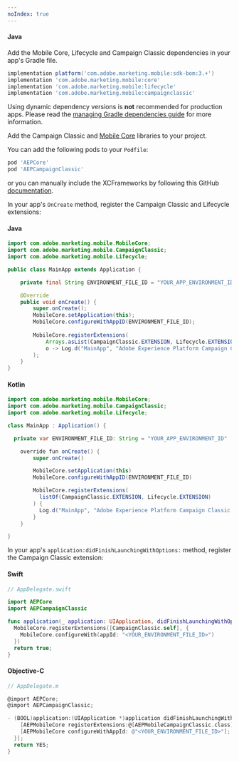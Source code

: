 ```yaml
---
noIndex: true
---
```


<Variant platform="android" task="add" repeat="4"/>

#### Java

Add the Mobile Core, Lifecycle and Campaign Classic dependencies in your app's Gradle file.

```gradle
implementation platform('com.adobe.marketing.mobile:sdk-bom:3.+')
implementation 'com.adobe.marketing.mobile:core'
implementation 'com.adobe.marketing.mobile:lifecycle'
implementation 'com.adobe.marketing.mobile:campaignclassic'
```

<InlineNestedAlert variant="warning" header="false" iconPosition="left">

Using dynamic dependency versions is **not** recommended for production apps. Please read the [managing Gradle dependencies guide](../../resources/manage-gradle-dependencies.md) for more information.

</InlineNestedAlert>

<Variant platform="ios" task="add" repeat="4"/>

Add the Campaign Classic and [Mobile Core](../../home/base/mobile-core/index.md) libraries to your project.

You can add the following pods to your `Podfile`:

```ruby
pod 'AEPCore'
pod 'AEPCampaignClassic'
```

or you can manually include the XCFrameworks by following this GitHub [documentation](https://github.com/adobe/aepsdk-campaignclassic-ios/#binaries).

<Variant platform="android" task="register" repeat="5"/>

In your app's `OnCreate` method, register the Campaign Classic and Lifecycle extensions:

#### Java

```java
import com.adobe.marketing.mobile.MobileCore;
import com.adobe.marketing.mobile.CampaignClassic;
import com.adobe.marketing.mobile.Lifecycle;

public class MainApp extends Application {

    private final String ENVIRONMENT_FILE_ID = "YOUR_APP_ENVIRONMENT_ID";

    @Override
    public void onCreate() {
        super.onCreate();
        MobileCore.setApplication(this);
        MobileCore.configureWithAppID(ENVIRONMENT_FILE_ID);
        
        MobileCore.registerExtensions(
            Arrays.asList(CampaignClassic.EXTENSION, Lifecycle.EXTENSION),
            o -> Log.d("MainApp", "Adobe Experience Platform Campaign Classic Mobile SDK was initialized.")
        );
    }
}
```

#### Kotlin

```java
import com.adobe.marketing.mobile.MobileCore;
import com.adobe.marketing.mobile.CampaignClassic;
import com.adobe.marketing.mobile.Lifecycle;

class MainApp : Application() {

  private var ENVIRONMENT_FILE_ID: String = "YOUR_APP_ENVIRONMENT_ID"

    override fun onCreate() {
        super.onCreate()

        MobileCore.setApplication(this)
        MobileCore.configureWithAppID(ENVIRONMENT_FILE_ID)

        MobileCore.registerExtensions(
          listOf(CampaignClassic.EXTENSION, Lifecycle.EXTENSION)
        ) {
          Log.d("MainApp", "Adobe Experience Platform Campaign Classic Mobile SDK was initialized")
        }
    }

}
```

<Variant platform="ios" task="register" repeat="5"/>

In your app's `application:didFinishLaunchingWithOptions:` method, register the Campaign Classic extension:

#### Swift

```swift
// AppDelegate.swift

import AEPCore
import AEPCampaignClassic

func application(_ application: UIApplication, didFinishLaunchingWithOptions launchOptions: [UIApplication.LaunchOptionsKey: Any]?) -> Bool {
  MobileCore.registerExtensions([CampaignClassic.self], {
    MobileCore.configureWith(appId: "<YOUR_ENVIRONMENT_FILE_ID>")
  })
  return true;
}
```

#### Objective-C

```objectivec
// AppDelegate.m

@import AEPCore;
@import AEPCampaignClassic;

- (BOOL)application:(UIApplication *)application didFinishLaunchingWithOptions:(NSDictionary *)launchOptions {
    [AEPMobileCore registerExtensions:@[AEPMobileCampaignClassic.class] completion:^{
    [AEPMobileCore configureWithAppId: @"<YOUR_ENVIRONMENT_FILE_ID>"];
  }];
  return YES;
}
```
